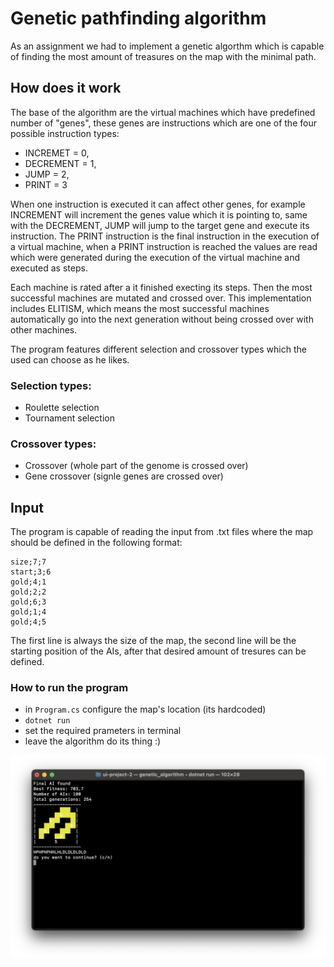 # Genetic pathfinding algorithm
As an assignment we had to implement a genetic algorthm which is capable of finding the most amount of treasures on the map with the minimal path. 

## How does it work
The base of the algorithm are the virtual machines which have predefined number of "genes", these genes are instructions which are one of the four possible instruction types: 
- INCREMET = 0,
- DECREMENT = 1,
- JUMP = 2,
- PRINT = 3

When one instruction is executed it can affect other genes, for example INCREMENT will increment the genes value which it is pointing to, same with the DECREMENT, JUMP will jump to the target gene and execute its instruction. The PRINT instruction is the final instruction in the execution of a virtual machine, when a PRINT instruction is reached the values are read which were generated during the execution of the virtual machine and executed as steps.

Each machine is rated after a it finished execting its steps. Then the most successful machines are mutated and crossed over.
This implementation includes ELITISM, which means the most successful machines automatically go into the next generation without being crossed over with other machines.

The program features different selection and crossover types which the used can choose as he likes.

### Selection types:
- Roulette selection
- Tournament selection

### Crossover types:
- Crossover (whole part of the genome is crossed over)
- Gene crossover (signle genes are crossed over)

## Input
The program is capable of reading the input from .txt files where the map should be defined in the following format:

```
size;7;7
start;3;6
gold;4;1
gold;2;2
gold;6;3
gold;1;4
gold;4;5
```

The first line is always the size of the map, the second line will be the starting position of the AIs, after that desired amount of tresures can be defined.

### How to run the program
- in `Program.cs` configure the map's location (its hardcoded)
- `dotnet run`
- set the required prameters in terminal
- leave the algorithm do its thing :)

<img src="/Showcase/result.png">


